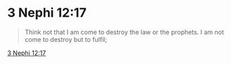 # 3 Nephi 12:17

> Think not that I am come to destroy the law or the prophets. I am not come to destroy but to fulfil;

[3 Nephi 12:17](https://www.churchofjesuschrist.org/study/scriptures/bofm/3-ne/12?lang=eng&id=p17#p17)


